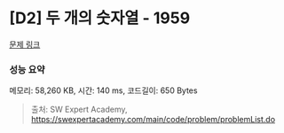 # [D2] 두 개의 숫자열 - 1959 

[문제 링크](https://swexpertacademy.com/main/code/problem/problemDetail.do?contestProbId=AV5PpoFaAS4DFAUq) 

### 성능 요약

메모리: 58,260 KB, 시간: 140 ms, 코드길이: 650 Bytes



> 출처: SW Expert Academy, https://swexpertacademy.com/main/code/problem/problemList.do
